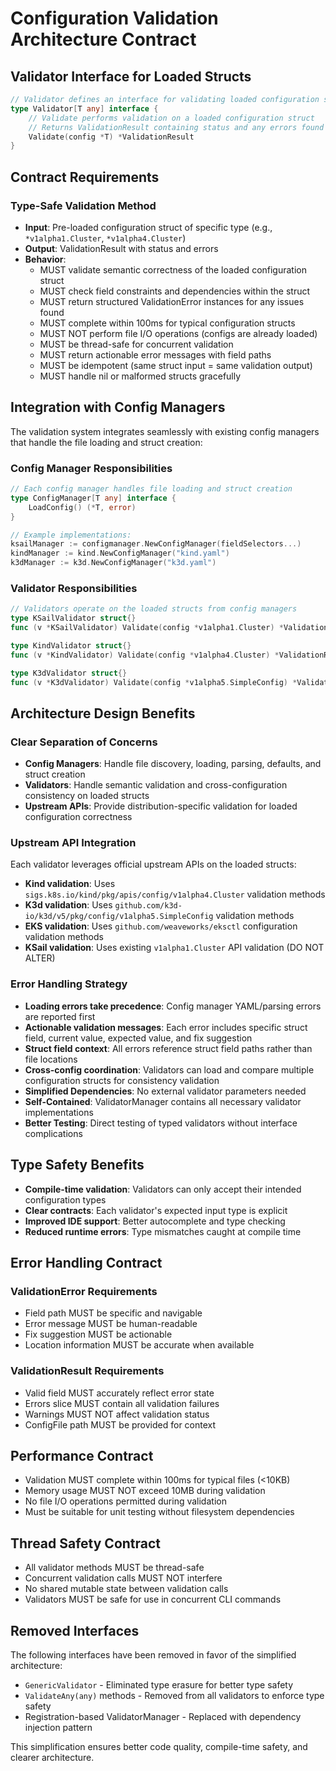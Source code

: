 # Configuration Validation Architecture Contract

## Validator Interface for Loaded Structs

```go
// Validator defines an interface for validating loaded configuration structs
type Validator[T any] interface {
    // Validate performs validation on a loaded configuration struct
    // Returns ValidationResult containing status and any errors found
    Validate(config *T) *ValidationResult
}
```

## Contract Requirements

### Type-Safe Validation Method

- **Input**: Pre-loaded configuration struct of specific type (e.g., `*v1alpha1.Cluster`, `*v1alpha4.Cluster`)
- **Output**: ValidationResult with status and errors
- **Behavior**:
  - MUST validate semantic correctness of the loaded configuration struct
  - MUST check field constraints and dependencies within the struct
  - MUST return structured ValidationError instances for any issues found
  - MUST complete within 100ms for typical configuration structs
  - MUST NOT perform file I/O operations (configs are already loaded)
  - MUST be thread-safe for concurrent validation
  - MUST return actionable error messages with field paths
  - MUST be idempotent (same struct input = same validation output)
  - MUST handle nil or malformed structs gracefully

## Integration with Config Managers

The validation system integrates seamlessly with existing config managers that handle the file loading and struct creation:

### Config Manager Responsibilities

```go
// Each config manager handles file loading and struct creation
type ConfigManager[T any] interface {
    LoadConfig() (*T, error)
}

// Example implementations:
ksailManager := configmanager.NewConfigManager(fieldSelectors...)
kindManager := kind.NewConfigManager("kind.yaml")
k3dManager := k3d.NewConfigManager("k3d.yaml")
```

### Validator Responsibilities

```go
// Validators operate on the loaded structs from config managers
type KSailValidator struct{}
func (v *KSailValidator) Validate(config *v1alpha1.Cluster) *ValidationResult

type KindValidator struct{}
func (v *KindValidator) Validate(config *v1alpha4.Cluster) *ValidationResult

type K3dValidator struct{}
func (v *K3dValidator) Validate(config *v1alpha5.SimpleConfig) *ValidationResult
```

## Architecture Design Benefits

### Clear Separation of Concerns

- **Config Managers**: Handle file discovery, loading, parsing, defaults, and struct creation
- **Validators**: Handle semantic validation and cross-configuration consistency on loaded structs
- **Upstream APIs**: Provide distribution-specific validation for loaded configuration correctness

### Upstream API Integration

Each validator leverages official upstream APIs on the loaded structs:

- **Kind validation**: Uses `sigs.k8s.io/kind/pkg/apis/config/v1alpha4.Cluster` validation methods
- **K3d validation**: Uses `github.com/k3d-io/k3d/v5/pkg/config/v1alpha5.SimpleConfig` validation methods
- **EKS validation**: Uses `github.com/weaveworks/eksctl` configuration validation methods
- **KSail validation**: Uses existing `v1alpha1.Cluster` API validation (DO NOT ALTER)

### Error Handling Strategy

- **Loading errors take precedence**: Config manager YAML/parsing errors are reported first
- **Actionable validation messages**: Each error includes specific struct field, current value, expected value, and fix suggestion
- **Struct field context**: All errors reference struct field paths rather than file locations
- **Cross-config coordination**: Validators can load and compare multiple configuration structs for consistency validation
- **Simplified Dependencies**: No external validator parameters needed
- **Self-Contained**: ValidatorManager contains all necessary validator implementations
- **Better Testing**: Direct testing of typed validators without interface complications

## Type Safety Benefits

- **Compile-time validation**: Validators can only accept their intended configuration types
- **Clear contracts**: Each validator's expected input type is explicit
- **Improved IDE support**: Better autocomplete and type checking
- **Reduced runtime errors**: Type mismatches caught at compile time

## Error Handling Contract

### ValidationError Requirements

- Field path MUST be specific and navigable
- Error message MUST be human-readable
- Fix suggestion MUST be actionable
- Location information MUST be accurate when available

### ValidationResult Requirements

- Valid field MUST accurately reflect error state
- Errors slice MUST contain all validation failures
- Warnings MUST NOT affect validation status
- ConfigFile path MUST be provided for context

## Performance Contract

- Validation MUST complete within 100ms for typical files (<10KB)
- Memory usage MUST NOT exceed 10MB during validation
- No file I/O operations permitted during validation
- Must be suitable for unit testing without filesystem dependencies

## Thread Safety Contract

- All validator methods MUST be thread-safe
- Concurrent validation calls MUST NOT interfere
- No shared mutable state between validation calls
- Validators MUST be safe for use in concurrent CLI commands

## Removed Interfaces

The following interfaces have been removed in favor of the simplified architecture:

- `GenericValidator` - Eliminated type erasure for better type safety
- `ValidateAny(any)` methods - Removed from all validators to enforce type safety
- Registration-based ValidatorManager - Replaced with dependency injection pattern

This simplification ensures better code quality, compile-time safety, and clearer architecture.
